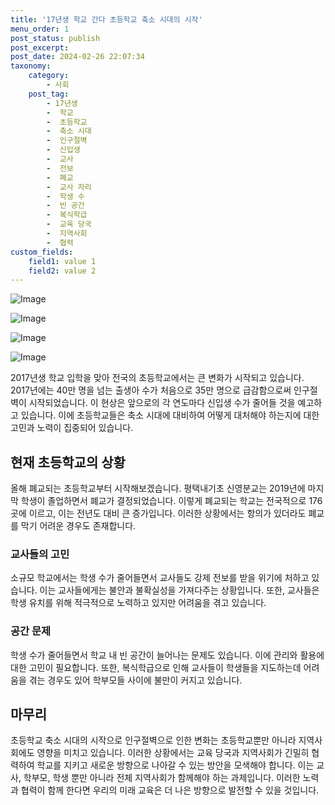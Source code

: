 ```yaml
---
title: '17년생 학교 간다 초등학교 축소 시대의 시작'
menu_order: 1
post_status: publish
post_excerpt: 
post_date: 2024-02-26 22:07:34
taxonomy:
    category:
        - 사회
    post_tag:
        - 17년생
        -  학교
        -  초등학교
        -  축소 시대
        -  인구절벽
        -  신입생
        -  교사
        -  전보
        -  폐교
        -  교사 자리
        -  학생 수
        -  빈 공간
        -  복식학급
        -  교육 당국
        -  지역사회
        -  협력
custom_fields:
    field1: value 1
    field2: value 2
---
```


![Image](https://imgnews.pstatic.net/image/469/2024/02/26/0000787309_001_20240226061226676.jpg?type=w647)

![Image](https://imgnews.pstatic.net/image/469/2024/02/26/0000787309_002_20240226061226703.jpg?type=w647)

![Image](https://imgnews.pstatic.net/image/469/2024/02/26/0000787309_003_20240226061226733.png?type=w647)

![Image](https://imgnews.pstatic.net/image/469/2024/02/26/0000787309_004_20240226061226796.jpg?type=w647)

2017년생 학교 입학을 맞아 전국의 초등학교에서는 큰 변화가 시작되고 있습니다. 2017년에는 40만 명을 넘는 출생아 수가 처음으로 35만 명으로 급감함으로써 인구절벽이 시작되었습니다. 이 현상은 앞으로의 각 연도마다 신입생 수가 줄어들 것을 예고하고 있습니다. 이에 초등학교들은 축소 시대에 대비하여 어떻게 대처해야 하는지에 대한 고민과 노력이 집중되어 있습니다.
## 현재 초등학교의 상황
올해 폐교되는 초등학교부터 시작해보겠습니다. 평택내기초 신영분교는 2019년에 마지막 학생이 졸업하면서 폐교가 결정되었습니다. 이렇게 폐교되는 학교는 전국적으로 176곳에 이르고, 이는 전년도 대비 큰 증가입니다. 이러한 상황에서는 항의가 있더라도 폐교를 막기 어려운 경우도 존재합니다.
### 교사들의 고민
소규모 학교에서는 학생 수가 줄어들면서 교사들도 강제 전보를 받을 위기에 처하고 있습니다. 이는 교사들에게는 불안과 불확실성을 가져다주는 상황입니다. 또한, 교사들은 학생 유치를 위해 적극적으로 노력하고 있지만 어려움을 겪고 있습니다.
### 공간 문제
학생 수가 줄어들면서 학교 내 빈 공간이 늘어나는 문제도 있습니다. 이에 관리와 활용에 대한 고민이 필요합니다. 또한, 복식학급으로 인해 교사들이 학생들을 지도하는데 어려움을 겪는 경우도 있어 학부모들 사이에 불만이 커지고 있습니다.
## 마무리
초등학교 축소 시대의 시작으로 인구절벽으로 인한 변화는 초등학교뿐만 아니라 지역사회에도 영향을 미치고 있습니다. 이러한 상황에서는 교육 당국과 지역사회가 긴밀히 협력하여 학교를 지키고 새로운 방향으로 나아갈 수 있는 방안을 모색해야 합니다. 이는 교사, 학부모, 학생 뿐만 아니라 전체 지역사회가 함께해야 하는 과제입니다. 이러한 노력과 협력이 함께 한다면 우리의 미래 교육은 더 나은 방향으로 발전할 수 있을 것입니다.
